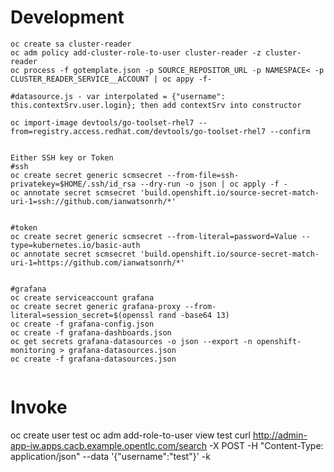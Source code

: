 # Development
```
oc create sa cluster-reader
oc adm policy add-cluster-role-to-user cluster-reader -z cluster-reader
oc process -f gotemplate.json -p SOURCE_REPOSITOR_URL -p NAMESPACE< -p CLUSTER_READER_SERVICE__ACCOUNT | oc appy -f- 

#datasource.js - var interpolated = {"username": this.contextSrv.user.login}; then add contextSrv into constructor

oc import-image devtools/go-toolset-rhel7 --from=registry.access.redhat.com/devtools/go-toolset-rhel7 --confirm


Either SSH key or Token
#ssh
oc create secret generic scmsecret --from-file=ssh-privatekey=$HOME/.ssh/id_rsa --dry-run -o json | oc apply -f -
oc annotate secret scmsecret 'build.openshift.io/source-secret-match-uri-1=ssh://github.com/ianwatsonrh/*'


#token
oc create secret generic scmsecret --from-literal=password=Value --type=kubernetes.io/basic-auth
oc annotate secret scmsecret 'build.openshift.io/source-secret-match-uri-1=https://github.com/ianwatsonrh/*'


#grafana
oc create serviceaccount grafana
oc create secret generic grafana-proxy --from-literal=session_secret=$(openssl rand -base64 13)
oc create -f grafana-config.json
oc create -f grafana-dashboards.json
oc get secrets grafana-datasources -o json --export -n openshift-monitoring > grafana-datasources.json
oc create -f grafana-datasources.json


```


# Invoke
oc create user test
oc adm add-role-to-user view test
curl http://admin-app-iw.apps.cacb.example.opentlc.com/search -X POST -H "Content-Type: application/json" --data '{"username":"test"}' -k
 
